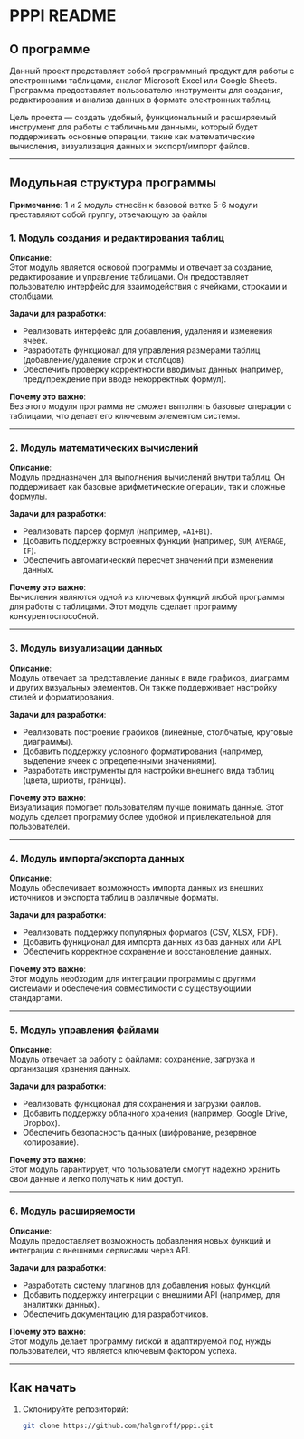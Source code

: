 # PPPI README

## О программе

Данный проект представляет собой программный продукт для работы с электронными таблицами, аналог Microsoft Excel или Google Sheets. Программа предоставляет пользователю инструменты для создания, редактирования и анализа данных в формате электронных таблиц. 

Цель проекта — создать удобный, функциональный и расширяемый инструмент для работы с табличными данными, который будет поддерживать основные операции, такие как математические вычисления, визуализация данных и экспорт/импорт файлов.


---

## Модульная структура программы

**Примечание**:
1 и 2 модуль отнесён к базовой ветке
5-6 модули преставляют собой группу, отвечающую за файлы
### 1. **Модуль создания и редактирования таблиц**

**Описание**:  
Этот модуль является основой программы и отвечает за создание, редактирование и управление таблицами. Он предоставляет пользователю интерфейс для взаимодействия с ячейками, строками и столбцами.

**Задачи для разработки**:
- Реализовать интерфейс для добавления, удаления и изменения ячеек.
- Разработать функционал для управления размерами таблиц (добавление/удаление строк и столбцов).
- Обеспечить проверку корректности вводимых данных (например, предупреждение при вводе некорректных формул).

**Почему это важно**:  
Без этого модуля программа не сможет выполнять базовые операции с таблицами, что делает его ключевым элементом системы.

---

### 2. **Модуль математических вычислений**

**Описание**:  
Модуль предназначен для выполнения вычислений внутри таблиц. Он поддерживает как базовые арифметические операции, так и сложные формулы.

**Задачи для разработки**:
- Реализовать парсер формул (например, `=A1+B1`).
- Добавить поддержку встроенных функций (например, `SUM`, `AVERAGE`, `IF`).
- Обеспечить автоматический пересчет значений при изменении данных.

**Почему это важно**:  
Вычисления являются одной из ключевых функций любой программы для работы с таблицами. Этот модуль сделает программу конкурентоспособной.

---

### 3. **Модуль визуализации данных**

**Описание**:  
Модуль отвечает за представление данных в виде графиков, диаграмм и других визуальных элементов. Он также поддерживает настройку стилей и форматирования.

**Задачи для разработки**:
- Реализовать построение графиков (линейные, столбчатые, круговые диаграммы).
- Добавить поддержку условного форматирования (например, выделение ячеек с определенными значениями).
- Разработать инструменты для настройки внешнего вида таблиц (цвета, шрифты, границы).

**Почему это важно**:  
Визуализация помогает пользователям лучше понимать данные. Этот модуль сделает программу более удобной и привлекательной для пользователей.

---

### 4. **Модуль импорта/экспорта данных**

**Описание**:  
Модуль обеспечивает возможность импорта данных из внешних источников и экспорта таблиц в различные форматы.

**Задачи для разработки**:
- Реализовать поддержку популярных форматов (CSV, XLSX, PDF).
- Добавить функционал для импорта данных из баз данных или API.
- Обеспечить корректное сохранение и восстановление данных.

**Почему это важно**:  
Этот модуль необходим для интеграции программы с другими системами и обеспечения совместимости с существующими стандартами.

---

### 5. **Модуль управления файлами**

**Описание**:  
Модуль отвечает за работу с файлами: сохранение, загрузка и организация хранения данных.

**Задачи для разработки**:
- Реализовать функционал для сохранения и загрузки файлов.
- Добавить поддержку облачного хранения (например, Google Drive, Dropbox).
- Обеспечить безопасность данных (шифрование, резервное копирование).

**Почему это важно**:  
Этот модуль гарантирует, что пользователи смогут надежно хранить свои данные и легко получать к ним доступ.

---

### 6. **Модуль расширяемости**

**Описание**:  
Модуль предоставляет возможность добавления новых функций и интеграции с внешними сервисами через API.

**Задачи для разработки**:
- Разработать систему плагинов для добавления новых функций.
- Добавить поддержку интеграции с внешними API (например, для аналитики данных).
- Обеспечить документацию для разработчиков.

**Почему это важно**:  
Этот модуль делает программу гибкой и адаптируемой под нужды пользователей, что является ключевым фактором успеха.

---

## Как начать

1. Склонируйте репозиторий:
   ```bash
   git clone https://github.com/halgaroff/pppi.git
